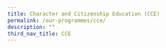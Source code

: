```yaml
---
title: Character and Citizenship Education (CCE)
permalink: /our-programmes/cce/
description: ""
third_nav_title: CCE
---
```


